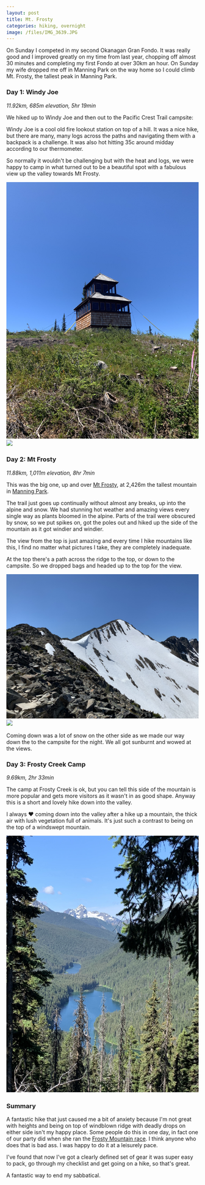 ```yaml
---
layout: post
title: Mt. Frosty
categories: hiking, overnight
image: /files/IMG_3639.JPG
---
```


On Sunday I competed in my second Okanagan Gran Fondo. It was really good and I improved greatly on my time from last year, chopping off almost 30 minutes and completing my first Fondo at over 30km an hour. On Sunday my wife dropped me off in Manning Park on the way home so I could climb Mt. Frosty, the tallest peak in Manning Park.

### Day 1: Windy Joe

*11.92km, 685m elevation, 5hr 19min*

We hiked up to Windy Joe and then out to the Pacific Crest Trail campsite:

<div class='strava-embed-placeholder' data-embed-type='activity' data-embed-id='7463885716'></div><script src='https://strava-embeds.com/embed.js'></script>

Windy Joe is a cool old fire lookout station on top of a hill. It was a nice hike, but there are many, many logs across the paths and navigating them with a backpack is a challenge. It was also hot hitting 35c around midday according to our thermometer.

So normally it wouldn't be challenging but with the heat and logs, we were happy to camp in what turned out to be a beautiful spot with a fabulous view up the valley towards Mt Frosty.

<img src="/files/IMG_3585.JPG" class="img-fluid">

<img src="/files/IMG_3591.JPG" class="img-fluid">

### Day 2: Mt Frosty

*11.88km, 1,011m elevation, 8hr 7min*

This was the big one, up and over <a href="https://en.wikipedia.org/wiki/Frosty_Mountain">Mt Frosty</a>, at 2,426m the tallest mountain in <a href="https://bcparks.ca/explore/parkpgs/ecmanning/">Manning Park</a>.

<div class='strava-embed-placeholder' data-embed-type='activity' data-embed-id='7463886069'></div><script src='https://strava-embeds.com/embed.js'></script>

The trail just goes up continually without almost any breaks, up into the alpine and snow. We had stunning hot weather and amazing views every single way as plants bloomed in the alpine. Parts of the trail were obscured by snow, so we put spikes on, got the poles out and hiked up the side of the mountain as it got windier and windier.

The view from the top is just amazing and every time I hike mountains like this, I find no matter what pictures I take, they are completely inadequate.

At the top there's a path across the ridge to the top, or down to the campsite. So we dropped bags and headed up to the top for the view.

<img src="/files/IMG_3639.JPG" class="img-fluid">

<img src="/files/IMG_3649.png" class="img-fluid">

Coming down was a lot of snow on the other side as we made our way down the to the campsite for the night. We all got sunburnt and wowed at the views.

### Day 3: Frosty Creek Camp

*9.69km, 2hr 33min*

The camp at Frosty Creek is ok, but you can tell this side of the mountain is more popular and gets more visitors as it wasn't in as good shape. Anyway this is a short and lovely hike down into the valley.

<div class='strava-embed-placeholder' data-embed-type='activity' data-embed-id='7463885584'></div><script src='https://strava-embeds.com/embed.js'></script>

I always ❤️ coming down into the valley after a hike up a mountain, the thick air with lush vegetation full of animals. It's just such a contrast to being on the top of a windswept mountain.

<img src="/files/IMG_3664.JPG" class="img-fluid">


### Summary

A fantastic hike that just caused me a bit of anxiety because I'm not great with heights and being on top of windblown ridge with deadly drops on either side isn't my happy place. Some people do this in one day, in fact one of our party did when she ran the <a href="https://raceroster.com/events/2022/57012/frosty-mountain-50k-27k-and-13k">Frosty Mountain race</a>. I think anyone who does that is bad ass. I was happy to do it at a leisurely pace.

I've found that now I've got a clearly defined set of gear it was super easy to pack, go through my checklist and get going on a hike, so that's great.

A fantastic way to end my sabbatical.